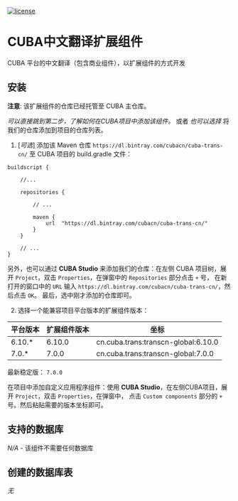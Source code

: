 [![license](https://img.shields.io/badge/license-Apache%20License%202.0-blue.svg?style=flat)](http://www.apache.org/licenses/LICENSE-2.0)

# CUBA中文翻译扩展组件

CUBA 平台的中文翻译（包含商业组件），以扩展组件的方式开发

## 安装

**注意**: 该扩展组件的仓库已经托管至 CUBA 主仓库。

*可以直接跳到第二步，了解如何在CUBA项目中添加该组件。* 或者 *也可以选择* 将我们的仓库添加到项目的仓库列表。

1. [*可选*] 添加该 Maven 仓库 `https://dl.bintray.com/cubacn/cuba-trans-cn/` 至 CUBA 项目的 build.gradle 文件：

```
buildscript {
    
    //...
    
    repositories {
    
        // ...
    
        maven {
            url  "https://dl.bintray.com/cubacn/cuba-trans-cn/"
        }
    }
    
    // ...
}
```

另外，也可以通过 **CUBA Studio** 来添加我们的仓库：在左侧 CUBA 项目树，展开 `Project`，双击 `Properties`，在弹窗中的 `Repositories` 部分点击 `+` 号，
在新打开的窗口中的 `URL` 输入 `https://dl.bintray.com/cubacn/cuba-trans-cn/`，然后点击 `OK`。 最后，选中刚才添加的仓库即可。

2. 选择一个能兼容项目平台版本的扩展组件版本：

|  平台版本  |  扩展组件版本  | 坐标
| ---------------- | -------------- | ------------
| 6.10.*           | 6.10.0          | cn.cuba.trans:transcn-global:6.10.0
| 7.0.*            | 7.0.0          | cn.cuba.trans:transcn-global:7.0.0

最新稳定版： `7.0.0`

在项目中添加自定义应用程序组件：使用 **CUBA Studio**，在左侧CUBA项目，展开 `Project`，双击 `Properties`，在弹窗中，
点击 `Custom components` 部分的 `+` 号。然后粘贴需要的版本坐标即可。

## 支持的数据库

_N/A_ - 该组件不需要任何数据库

## 创建的数据库表

_无_